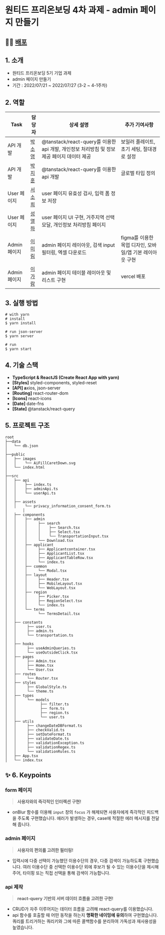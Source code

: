 # 원티드 프리온보딩 4차 과제 - admin 페이지 만들기

## 🚀🚀 [배포](https://wanted-group-4-snplab.vercel.app/)

## 1. 소개

- 원티드 프리온보딩 5기 기업 과제
- admin 페이지 만들기
- 기간 : 2022/07/21 ~ 2022/07/27 (3-2 ~ 4-1주차)

## 2. 역할

| Task |  담당자 | 상세 설명 | 추가 기여사항 |
| --- | --- | --- | --- |
| API 개발 | [박소영](https://github.com/soyoung931014) | @tanstack/react-query를 이용한 api 개발, 개인정보 처리방침 및 정보제공 페이지 데이터 제공 | 보일러 플레이트, 초기 세팅, 절대경로 설정 |
| API 개발 | [박지훈](https://github.com/JiehoonPark) | @tanstack/react-query를 이용한 api 개발 | 글로벌 타입 정의 |
| User 페이지 | [서소희](https://github.com/greenish0902) | user 페이지 유효성 검사, 입력 폼 정보 저장 |  |
| User 페이지 | [성열하](https://github.com/Hotsumm) | user 페이지 UI 구현, 거주지역 선택 모달, 개인정보 처리방침 페이지 |  |
| Admin 페이지 | [이미림](https://github.com/mrlee323) | admin 페이지 레이아웃, 검색 input 필터링, 엑셀 다운로드 | figma를 이용한 목업 디자인, 모바일/앱 기본 레이아웃 구현 |
| Admin 페이지 | [이가람](https://github.com/devmagrfs) | admin 페이지 테이블 레이아웃 및 리스트 구현 | vercel 배포 |

## 3. 실행 방법

```
# with yarn
# install
$ yarn install

# run json-server
$ yarn server

# run
$ yarn start
```

## 4. 기술 스택

- **TypeScript & ReactJS (Create React App with yarn)**
- **[Styles]** styled-components, styled-reset
- **[API] a**xios, json-server
- **[Routing]** react-router-dom
- **[Icons]** react-icons
- **[Date]** date-fns
- **[State]** @tanstack/react-query

## 5. 프로젝트 구조

```
root
├──data
│   └── db.json
│
├──public
│   ├── images
│   │    └── AiFillCaretDown.svg
│   └── index.html
│
├──src
│   ├── api
│   │    ├── index.ts
│   │    ├── adminApi.ts
│   │    └── userApi.ts
│   │
│   ├── assets
│   │    └── privacy_information_consent_form.ts
│       │
│   ├── components
│   │    ├── admin
│   │    │     ├── search
│   │    │     │    ├── Search.tsx
│   │    │     │    ├── Select.tsx
│   │    │     │    └── TransportationInput.tsx
│   │    │     └── Download.tsx
│   │    ├── applicant
│   │    │     ├── Applicantcontainer.tsx
│   │    │     ├── ApplicantList.tsx
│   │    │     ├── ApplicantTableRow.tsx
│   │    │     └── index.ts
│   │    ├── common
│   │    │     └── Modal.tsx
│   │    ├── layout
│   │    │     ├── Header.tsx
│   │    │     ├── MobileLayout.tsx
│   │    │     └── WebLayout.tsx
│   │    ├── region
│   │    │     ├── Picker.tsx
│   │    │     ├── RegionSelect.tsx
│   │    │     └── index.ts
│   │    └── terms
│   │          └── TermsDetail.tsx
│   │
│   ├── constants
│   │     ├── user.ts
│   │     ├── admin.ts
│   │     └── transportation.ts
│   │
│   ├── hooks
│   │     ├── useAdminQueries.ts
│   │     └── useOutsideClick.tsx
│   ├── pages
│   │     ├── Admin.tsx
│   │     ├── Home.tsx
│   │     └── User.tsx
│   ├── routes
│   │     └── Router.tsx
│   ├── styles
│   │     ├── GlobalStyle.ts
│   │     └── theme.ts
│   ├── types
│   │     └── models
│   │           ├── filter.ts
│   │           ├── form.ts
│   │           ├── region.ts
│   │           └── user.ts
│   ├── utils
│   │     ├── changeDateDBFormat.ts
│   │     ├── checkValid.ts
│   │     ├── setDateFormat.ts
│   │     ├── validateDate.ts
│   │     ├── validationException.ts
│   │     ├── validationRegex.ts
│   │     └── validationRules.ts
│   ├── App.tsx
│   └── index.tsx
```

## ✨ 6. Keypoints

### form 페이지

> **사용자와의 즉각적인 인터렉션 구현!**

- onBlur 함수를 이용해 `input` 창의 `focus` 가 해제되면 사용자에게 즉각적인 피드백을 주도록 구현했습니다. 에러가 발생하는 경우, case에 적절한 에러 메시지를 전달해 줍니다.

### admin 페이지

> **사용자의 편의를 고려한 필터링!**

- 입력시에 다중 선택이 가능했던 이용수단의 경우, 다중 검색이 가능하도록 구현했습니다. 여러 이용수단 중 선택한 이용수단 외에 후보가 될 수 있는 이용수단을 제시해 주어, 타이핑 또는 직접 선택을 통해 검색이 가능합니다.

### api 제작

> **react-query 기반의 서버 데이터 흐름을 고려한 구현!**

- CRUD가 자주 이루어지는 데이터 흐름을 고려해 react-query를 이용했습니다.
- api 함수를 호출할 때 어떤 동작을 하는지 **명확한 네이밍에 유의**하여 구현했습니다. 쿼리를 트리거하는 쿼리키와 그에 따른 콜백함수를 분리하여 가독성과 재사용성을 높였습니다.
